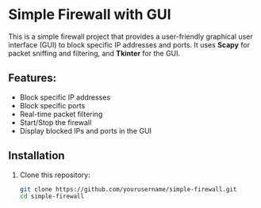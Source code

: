 # Simple Firewall with GUI

This is a simple firewall project that provides a user-friendly graphical user interface (GUI) to block specific IP addresses and ports. It uses **Scapy** for packet sniffing and filtering, and **Tkinter** for the GUI.

## Features:
- Block specific IP addresses
- Block specific ports
- Real-time packet filtering
- Start/Stop the firewall
- Display blocked IPs and ports in the GUI

## Installation

1. Clone this repository:
   ```bash
   git clone https://github.com/yourusername/simple-firewall.git
   cd simple-firewall
